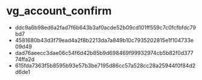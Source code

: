 vg_account_confirm
==================

* ddc9a6b98ed6a2fad7f6b643b3af0acde52b09cd101ff559c7c0fcfbfdc79bd7
* 4581680b43d3f79ead4a2f8b2213da7a849b10c7935202815e1f104733e09d49
* dad76aeecc3dae06c54f6d42b85b9d698469f99932974cb5b82f0d37774ffa2d
* 615fda7363f5b8595b93e57b3be7195d86cc57a528cc28a25944f0f84d2d6de1
